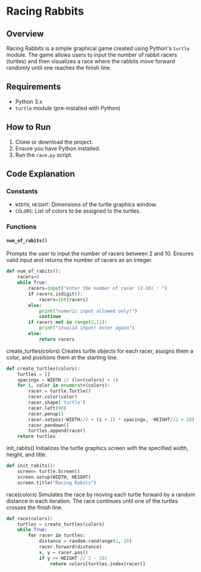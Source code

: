 # Racing Rabbits

## Overview
Racing Rabbits is a simple graphical game created using Python's `turtle` module. The game allows users to input the number of rabbit racers (turtles) and then visualizes a race where the rabbits move forward randomly until one reaches the finish line.

## Requirements
- Python 3.x
- `turtle` module (pre-installed with Python)

## How to Run
1. Clone or download the project.
2. Ensure you have Python installed.
3. Run the `race.py` script.

## Code Explanation

### Constants
- `WIDTH`, `HEIGHT`: Dimensions of the turtle graphics window.
- `COLORS`: List of colors to be assigned to the turtles.

### Functions

#### `num_of_rabits()`
Prompts the user to input the number of racers between 2 and 10. Ensures valid input and returns the number of racers as an integer.

```python
def num_of_rabits():
    racers=0
    while True: 
        racers=input("enter the number of racer (2-10) : ")
        if racers.isdigit():
            racers=int(racers)
        else:
            print("numeric input allowed only!")
            continue
        if racers not in range(2,11):
            print("invalid input! enter again")
        else:
            return racers
```
create_turtles(colors)
Creates turtle objects for each racer, assigns them a color, and positions them at the starting line.

```python
def create_turtles(colors):
    turtles = []
    spacingx = WIDTH // (len(colors) + 1)
    for i, color in enumerate(colors):
        racer = turtle.Turtle()
        racer.color(color)
        racer.shape('turtle')
        racer.left(90)
        racer.penup()
        racer.setpos(-WIDTH//2 + (i + 1) * spacingx, -HEIGHT//2 + 20)
        racer.pendown()
        turtles.append(racer)
    return turtles
```

init_rabits()
Initializes the turtle graphics screen with the specified width, height, and title.

```python
def init_rabits():
    screen= turtle.Screen()
    screen.setup(WIDTH, HEIGHT)
    screen.title("Racing Rabits")
```

race(colors)
Simulates the race by moving each turtle forward by a random distance in each iteration. The race continues until one of the turtles crosses the finish line.

```python
def race(colors):
    turtles = create_turtles(colors)
    while True:
        for racer in turtles:
            distance = random.randrange(1, 20)
            racer.forward(distance)
            x, y = racer.pos()
            if y >= HEIGHT // 2 - 20:
                return colors[turtles.index(racer)]
```